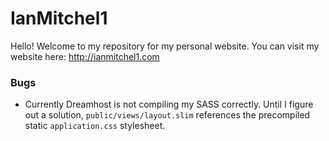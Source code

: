 # IanMitchel1

Hello! Welcome to my repository for my personal website. You can visit my website here: http://ianmitchel1.com


### Bugs

* Currently Dreamhost is not compiling my SASS correctly. Until I figure out a solution, `public/views/layout.slim` references the precompiled static `application.css` stylesheet.

